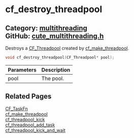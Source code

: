 [](../header.md ':include')

# cf_destroy_threadpool

Category: [multithreading](/api_reference?id=multithreading)  
GitHub: [cute_multithreading.h](https://github.com/RandyGaul/cute_framework/blob/master/include/cute_multithreading.h)  
---

Destroys a [CF_Threadpool](/multithreading/cf_threadpool.md) created by [cf_make_threadpool](/multithreading/cf_make_threadpool.md).

```cpp
void cf_destroy_threadpool(CF_Threadpool* pool);
```

Parameters | Description
--- | ---
pool | The pool.

## Related Pages

[CF_TaskFn](/multithreading/cf_taskfn.md)  
[cf_make_threadpool](/multithreading/cf_make_threadpool.md)  
[cf_threadpool_kick](/multithreading/cf_threadpool_kick.md)  
[cf_threadpool_add_task](/multithreading/cf_threadpool_add_task.md)  
[cf_threadpool_kick_and_wait](/multithreading/cf_threadpool_kick_and_wait.md)  
